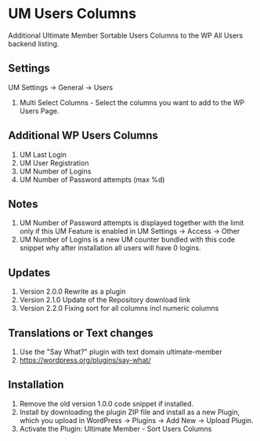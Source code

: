 # UM Users Columns
Additional Ultimate Member Sortable Users Columns to the WP All Users backend listing.

## Settings 
UM Settings -> General -> Users
1. Multi Select Columns - Select the columns you want to add to the WP Users Page.

## Additional WP Users Columns
1. UM Last Login
2. UM User Registration
3. UM Number of Logins
4. UM Number of Password attempts (max %d)

## Notes
1. UM Number of Password attempts is displayed together with the limit only if this UM Feature is enabled in UM Settings -> Access -> Other
2. UM Number of Logins is a new UM counter bundled with this code snippet why after installation all users will have 0 logins.

## Updates
1. Version 2.0.0 Rewrite as a plugin
2. Version 2.1.0 Update of the Repository download link
3. Version 2.2.0 Fixing sort for all columns incl numeric columns

## Translations or Text changes
1. Use the "Say What?" plugin with text domain ultimate-member
2. https://wordpress.org/plugins/say-what/

## Installation
1. Remove the old version 1.0.0 code snippet if installed.
2. Install by downloading the plugin ZIP file and install as a new Plugin, which you upload in WordPress -> Plugins -> Add New -> Upload Plugin.
3. Activate the Plugin: Ultimate Member - Sort Users Columns
